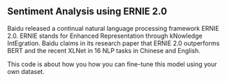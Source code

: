 ## Sentiment Analysis using ERNIE 2.0

Baidu released a continual natural language processing framework ERNIE 2.0. ERNIE stands for Enhanced Representation through kNowledge IntEgration. Baidu claims in its research paper that ERNIE 2.0 outperforms BERT and the recent XLNet in 16 NLP tasks in Chinese and English.

This code is about how you how you can fine-tune this model using your own dataset.